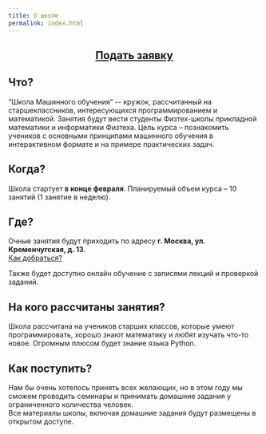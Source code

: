 ```yaml
---
title: О школе
permalink: index.html
---
```

## <center><a href="https://goo.gl/forms/olLGIM2LQVcLyP3r2" class="btn-orange" align="right">Подать заявку</a></center>  

## Что?

“Школа Машинного обучения” -- кружок, рассчитанный на старшеклассников, интересующихся программированием и математикой. Занятия будут вести студенты Физтех-школы прикладной математики и информатики Физтеха. Цель курса – познакомить учеников с основными принципами машинного обучения в интерактивном формате и на примере практических задач.

## Когда?

Школа стартует **в конце февраля**. Планируемый объем курса – 10 занятий (1 занятие в неделю).

## Где?

Очные занятия будут приходить по адресу **г. Москва, ул. Кременчугская, д. 13**.  
<a href="http://new.sch-int.ru/kontakty/" style="text-decoration:underline;">Как добраться?</a>

Также будет доступно онлайн обучение с записями лекций и проверкой заданий.

## На кого рассчитаны занятия?

Школа рассчитана на учеников старших классов, которые умеют программировать, хорошо знают математику и любят изучать что-то новое. Огромным плюсом будет знание языка Python.

## Как поступить?

Нам бы очень хотелось принять всех желающих, но в этом году мы сможем проводить семинары и принимать домашние задания у ограниченного количества человек.  
Все материалы школы, включая домашние задания будут размещены в открытом доступе.  
